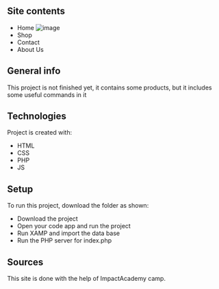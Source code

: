 ## Site contents
* Home
![image]()
* Shop
* Contact
* About Us

## General info
This project is not finished yet, it contains some products, but it includes some useful commands in it
	
## Technologies
Project is created with:
* HTML
* CSS
* PHP
* JS
	
## Setup
To run this project, download the folder as shown:
* Download the project
* Open your code app and run the project
* Run XAMP and import the data base
* Run the PHP server for index.php 

## Sources
This site is done with the help of ImpactAcademy camp.
